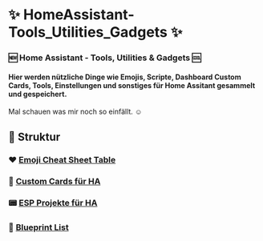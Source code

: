 # ✨ HomeAssistant-Tools_Utilities_Gadgets ✨
### :new: Home Assistant - Tools, Utilities &amp; Gadgets :cool:

#### Hier werden nützliche Dinge wie Emojis, Scripte, Dashboard Custom Cards, Tools, Einstellungen und sonstiges für Home Assitant gesammelt und gespeichert.
Mal schauen was mir noch so einfällt. ☺️

## 📂 Struktur
### ❤️ [Emoji Cheat Sheet Table](https://github.com/jayjojayson/HomeAssistant-Tools_Utilities_Gadgets/blob/main/Emoji-List.md)

### 📱 [Custom Cards für HA](https://github.com/jayjojayson/HomeAssistant-Tools_Utilities_Gadgets/tree/main/Dashboard-Custom-Cards)

### 📟 [ESP Projekte für HA](https://github.com/jayjojayson/HomeAssistant-Tools_Utilities_Gadgets/tree/main/ESP-Projekte)

### 📘 [Blueprint List](https://github.com/jayjojayson/HomeAssistant-Tools_Utilities_Gadgets/tree/main/Blueprints)
